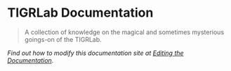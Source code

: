 # TIGRLab Documentation

> A collection of knowledge on the magical and sometimes mysterious goings-on of the TIGRLab.

*Find out how to modify this documentation site at [Editing the Documentation](/other/Editing-Documentation).*
